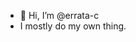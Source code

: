 - 👋 Hi, I’m @errata-c
- I mostly do my own thing.

<!---
errata-c/errata-c is a ✨ special ✨ repository because its `README.md` (this file) appears on your GitHub profile.
You can click the Preview link to take a look at your changes.
--->
